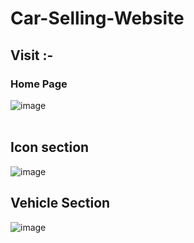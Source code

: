 # Car-Selling-Website

## Visit :-

### Home Page 
![image](https://github.com/Janith-Sandamal/Car-Selling-Website/assets/78975250/8207b231-fa10-4a4f-9b5b-da6c71598fbd)
<br><br>
## Icon section
![image](https://github.com/Janith-Sandamal/Car-Selling-Website/assets/78975250/ca5ff07f-a2c8-45cb-acb9-940ae130fd38)
## Vehicle Section
![image](https://github.com/Janith-Sandamal/Car-Selling-Website/assets/78975250/c94e8a6c-4e21-41d1-8fa2-a0faa001a50a)



